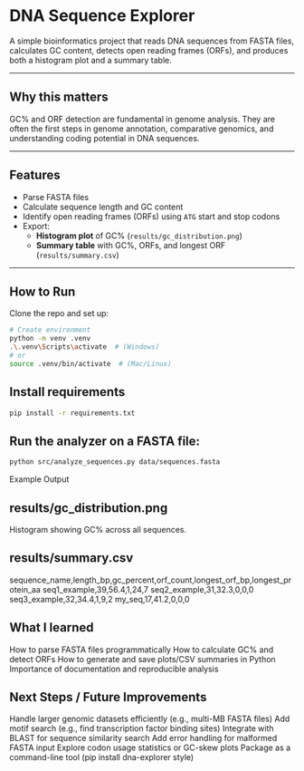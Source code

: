 # DNA Sequence Explorer

A simple bioinformatics project that reads DNA sequences from FASTA files, calculates GC content, detects open reading frames (ORFs), and produces both a histogram plot and a summary table.

---

##  Why this matters
GC% and ORF detection are fundamental in genome analysis. They are often the first steps in genome annotation, comparative genomics, and understanding coding potential in DNA sequences.

---

##  Features
- Parse FASTA files
- Calculate sequence length and GC content
- Identify open reading frames (ORFs) using `ATG` start and stop codons
- Export:
  - **Histogram plot** of GC% (`results/gc_distribution.png`)
  - **Summary table** with GC%, ORFs, and longest ORF (`results/summary.csv`)

---

## How to Run
Clone the repo and set up:

```bash
# Create environment
python -m venv .venv
.\.venv\Scripts\activate  # (Windows)
# or
source .venv/bin/activate  # (Mac/Linux)
```
## Install requirements
```bash
pip install -r requirements.txt
```

## Run the analyzer on a FASTA file:
```bash
python src/analyze_sequences.py data/sequences.fasta
```

Example Output

## results/gc_distribution.png
Histogram showing GC% across all sequences.

## results/summary.csv
sequence_name,length_bp,gc_percent,orf_count,longest_orf_bp,longest_protein_aa
seq1_example,39,56.4,1,24,7
seq2_example,31,32.3,0,0,0
seq3_example,32,34.4,1,9,2
my_seq,17,41.2,0,0,0

## What I learned
How to parse FASTA files programmatically
How to calculate GC% and detect ORFs
How to generate and save plots/CSV summaries in Python
Importance of documentation and reproducible analysis

## Next Steps / Future Improvements

Handle larger genomic datasets efficiently (e.g., multi-MB FASTA files)
Add motif search (e.g., find transcription factor binding sites)
Integrate with BLAST for sequence similarity search
Add error handling for malformed FASTA input
Explore codon usage statistics or GC-skew plots
Package as a command-line tool (pip install dna-explorer style)